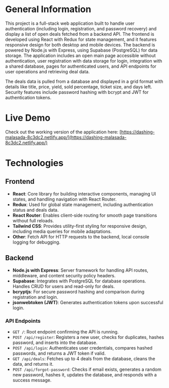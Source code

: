 # General Information

This project is a full-stack web application built to handle user authentication (including login, registration, and password recovery) and display a list of open deals fetched from a backend API. The frontend is developed using React with Redux for state management, and it features responsive design for both desktop and mobile devices. The backend is powered by Node.js with Express, using Supabase (PostgreSQL) for data storage. The application includes an open main page accessible without authentication, user registration with data storage for login, integration with a shared database, pages for authenticated users, and API endpoints for user operations and retrieving deal data. 

The deals data is pulled from a database and displayed in a grid format with details like title, price, yield, sold percentage, ticket size, and days left. Security features include password hashing with bcrypt and JWT for authentication tokens.

# Live Demo

Check out the working version of the application here: [https://dashing-malasada-8c3dc2.netlify.app/](https://dashing-malasada-8c3dc2.netlify.app/)

# Technologies

## Frontend
- **React**: Core library for building interactive components, managing UI states, and handling navigation with React Router.
- **Redux**: Used for global state management, including authentication status and deals data.
- **React Router**: Enables client-side routing for smooth page transitions without full reloads.
- **Tailwind CSS**: Provides utility-first styling for responsive design, including media queries for mobile adaptations.
- **Other**: Fetch API for HTTP requests to the backend, local console logging for debugging.

## Backend
- **Node.js with Express**: Server framework for handling API routes, middleware, and content security policy headers.
- **Supabase**: Integrates with PostgreSQL for database operations. Handles CRUD for users and read-only for deals.
- **bcryptjs**: For secure password hashing and comparison during registration and login.
- **jsonwebtoken (JWT)**: Generates authentication tokens upon successful login.

### API Endpoints
- `GET /`: Root endpoint confirming the API is running.
- `POST /api/register`: Registers a new user, checks for duplicates, hashes password, and inserts into the database.
- `POST /api/login`: Authenticates user credentials, compares hashed passwords, and returns a JWT token if valid.
- `GET /api/deals`: Fetches up to 4 deals from the database, cleans the data, and returns it.
- `POST /api/forgot-password`: Checks if email exists, generates a random new password, hashes it, updates the database, and responds with a success message.
